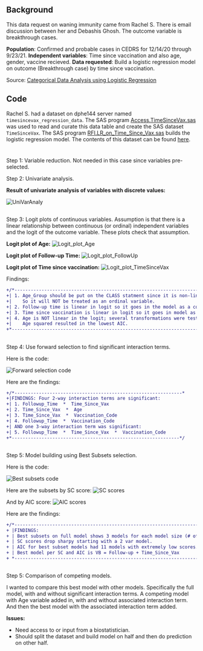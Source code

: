 ## Background 
This data request on waning immunity came from Rachel S. There is email discussion between her and Debashis Ghosh. The outcome variable is breakthrough cases.


**Population**:  Confirmed and probable cases in CEDRS for 12/14/20 through 9/23/21. **Independent variables**: Time since vaccination and also age, gender, vaccine recieved. **Data requested**: Build a logistic regression model on outcome (Breakthrough case) by time since vaccination. 

Source:  [Categorical Data Analysis using Logistic Regression](images/Cover_page.jpg)

## 
## Code
Rachel S. had a dataset on dphe144 server named `timesincevax_regression_data`. The SAS program [Access.TimeSinceVax.sas](./Access.TimeSinceVax.sas) was used to read and curate this data table and create the SAS dataset `TimeSinceVax`. The SAS program [RFI.LR_on_Time_Since_Vax.sas](./RFI.LR_on_Time_since_Vax.sas) builds the logistic regression model. The contents of this dataset can be found [here](./Proc%20Contents_TimeSinceVax.pdf).
#
Step 1: Variable reduction. Not needed in this case since variables pre-selected.

Step 2: Univariate analysis.  

**Result of univariate analysis of variables with discrete values:**

![UniVarAnaly](images/Univariate_analysis.png)
##
Step 3: Logit plots of continuous variables. Assumption is that there is a linear relationship between continuous (or ordinal) independent variables and the logit of the outcome variable. These plots check that assumption.

**Logit plot of Age:**
![Logit_plot_Age](images/Logit_plots_Age2.png)

**Logit plot of Follow-up Time:**
![Logit_plot_FollowUp](images/Logit_plots_Followup_Time2.png)

**Logit plot of Time since vaccination:**
![Logit_plot_TimeSinceVax](images/Logit_plots_Time_Since_Vax2.png)

Findings:
````diff
+/*----------------------------------------------------------------------+-----------------*
+| 1. Age_Group should be put on the CLASS statment since it is non-linear in logit
+|    So it will NOT be treated as an ordinal variable.
+| 2. Follow-up time is linear in logit so it goes in the model as a continuous variable.
+| 3. Time since vaccination is linear in logit so it goes in model as a continuous variable.
+| 4. Age is NOT linear in the logit; several transformations were tested.
+|    Age squared resulted in the lowest AIC.
+*---------------------------------------------------------------------------------------*/
````
##
Step 4: Use forward selection to find significant interaction terms.  

Here is the code:

![Forward selection code](images/Forward_Selection2.png)

Here are the findings:

````diff
+/*--------------------------------------------------------------*
+|FINDINGS: Four 2-way interaction terms are significant:
+| 1. Followup_Time  *  Time_Since_Vax
+| 2. Time_Since_Vax  *  Age
+| 3. Time_Since_Vax  *  Vaccination_Code
+| 4. Followup_Time  *  Vaccination_Code
+| AND one 3-way interaction term was significant:
+| 5. Followup_Time  *  Time_Since_Vax  *  Vaccination_Code
+*--------------------------------------------------------------*/
````

##
Step 5: Model building using Best Subsets selection.  

Here is the code:

![Best subsets code](images/Best_subsets_code3.png)

Here are the subsets by SC score:
![SC scores](images/Best_subsets_SC2.png)

And by AIC score:
![AIC scores](images/Best_subsets_AIC2.png)

Here are the findings:
````diff
+/*----------------------------------------------------------------------------*
+ |FINDINGS:
+ | Best subsets on full model shows 3 models for each model size (# of vars)
+ | SC scores drop sharpy starting with a 2 var model. 
+ | AIC for best subset models had 11 models with extremely low scores.
+ | Best model per SC and AIC is VB = Follow-up + Time_Since_Vax
+ *----------------------------------------------------------------------------*/
````

##
Step 5: Comparison of competing models.  

I wanted to compare this best model with other models. Specifically the full model, with and without significant interaction terms. A competing model with Age variable added in, with and without associated interaction term. And then the best model with the associated interaction term added.


**Issues:**
* Need access to or input from a biostatistician. 
* Should split the dataset and build model on half and then do prediction on other half.

